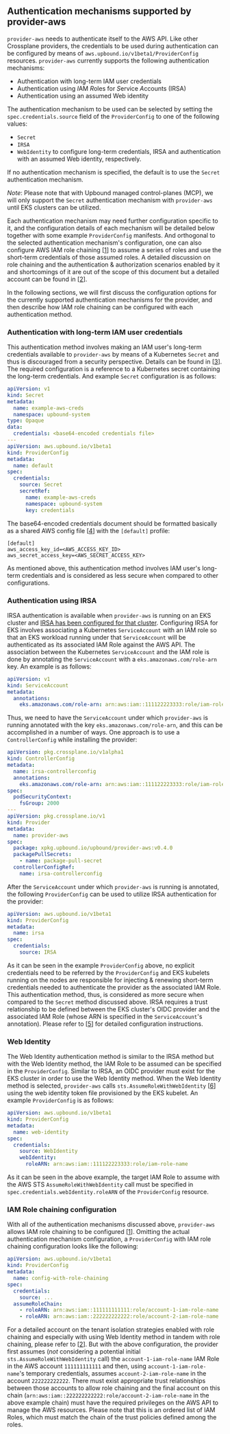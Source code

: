 ## Authentication mechanisms supported by provider-aws

`provider-aws` needs to authenticate itself to the AWS API. Like other
Crossplane providers, the credentials to be used during authentication can be
configured by means of `aws.upbound.io/v1beta1/ProviderConfig` resources.
`provider-aws` currently supports the following authentication mechanisms:
- Authentication with long-term IAM user credentials
- Authentication using *I*AM *R*oles for *S*ervice *A*ccounts (IRSA)
- Authentication using an assumed Web identity

The authentication mechanism to be used can be selected by setting the
`spec.credentials.source` field of the `ProviderConfig` to one of the following
values: 
- `Secret`
- `IRSA`
- `WebIdentity`
to configure long-term credentials, IRSA and authentication with an assumed Web
identity, respectively.

If no authentication mechanism is specified, the default is to use the
`Secret` authentication mechanism. 

*Note*: Please note that with Upbound managed control-planes (MCP), we will only support
the `Secret` authentication mechanism with `provider-aws` until EKS clusters can
be utilized.

Each authentication mechanism may need further configuration specific to it, and
the configuration details of each mechanism will be detailed below together with some
example `ProviderConfig` manifests. And orthogonal to the selected
authentication mechanism's configuration, one can also configure AWS IAM role
chaining [[1]] to assume a series of roles and use the short-term credentials of
those assumed roles. A detailed discussion on role chaining and the
authentication & authorization scenarios enabled by it and shortcomings of it
are out of the scope of this document but a detailed account can be found in
[[2]].

In the following sections, we will first discuss the configuration options for
the currently supported authentication mechanisms for the provider, and then
describe how IAM role chaining can be configured with each authentication
method.

### Authentication with long-term IAM user credentials
This authentication method involves making an IAM user's long-term credentials
available to `provider-aws` by means of a Kubernetes `Secret` and thus is
discouraged from a security perspective. Details can be found in [[3]]. The
required configuration is a reference to a Kubernetes secret containing the
long-term credentials. And example `Secret` configuration is as follows:

```yaml
apiVersion: v1
kind: Secret
metadata:
  name: example-aws-creds
  namespace: upbound-system
type: Opaque
data:
  credentials: <base64-encoded credentials file>
---
apiVersion: aws.upbound.io/v1beta1
kind: ProviderConfig
metadata:
  name: default
spec:
  credentials:
    source: Secret
    secretRef:
      name: example-aws-creds
      namespace: upbound-system
      key: credentials
```
The base64-encoded credentials document should be formatted basically as a
shared AWS config file [[4]] with the `[default]` profile:

```
[default]
aws_access_key_id=<AWS_ACCESS_KEY_ID>
aws_secret_access_key=<AWS_SECRET_ACCESS_KEY>
```

As mentioned above, this authentication method involves IAM user's long-term
credentials and is considered as less secure when compared to other
configurations.

### Authentication using IRSA
IRSA authentication is available when `provider-aws` is running on an EKS
cluster and [IRSA has been configured for that
cluster](https://docs.aws.amazon.com/eks/latest/userguide/iam-roles-for-service-accounts.html).
Configuring IRSA for EKS involves associating a Kubernetes `ServiceAccount` with
an IAM role so that an EKS workload running under that `ServiceAccount` will be
authenticated as its associated IAM Role against the AWS API. The association
between the Kubernetes `ServiceAccount` and the IAM role is done by annotating
the `ServiceAccount` with a `eks.amazonaws.com/role-arn` key. An example is as
follows:

```yaml
apiVersion: v1
kind: ServiceAccount
metadata:
  annotations:
    eks.amazonaws.com/role-arn: arn:aws:iam::111122223333:role/iam-role-name
```

Thus, we need to have the `ServiceAccount` under which `provider-aws` is running
annotated with the key `eks.amazonaws.com/role-arn`, and this can be accomplished
in a number of ways. One approach is to use a `ControllerConfig` while
installing the provider:

```yaml
apiVersion: pkg.crossplane.io/v1alpha1
kind: ControllerConfig
metadata:
  name: irsa-controllerconfig
  annotations:
    eks.amazonaws.com/role-arn: arn:aws:iam::111122223333:role/iam-role-name
spec:
  podSecurityContext:
    fsGroup: 2000
---
apiVersion: pkg.crossplane.io/v1
kind: Provider
metadata:
  name: provider-aws
spec:
  package: xpkg.upbound.io/upbound/provider-aws:v0.4.0
  packagePullSecrets:
    - name: package-pull-secret
  controllerConfigRef:
    name: irsa-controllerconfig
```

After the `ServiceAccount` under which `provider-aws` is running is annotated,
the following `ProviderConfig` can be used to utilize IRSA authentication for
the provider:

```yaml
apiVersion: aws.upbound.io/v1beta1
kind: ProviderConfig
metadata:
  name: irsa
spec:
  credentials:
    source: IRSA
```

As it can be seen in the example `ProviderConfig` above, no explicit credentials
need to be referred by the `ProviderConfig` and EKS kubelets running on the
nodes are responsible for injecting & renewing short-term credentials needed to
authenticate the provider as the associated IAM Role. This authentication
method, thus, is considered as more secure when compared to the `Secret` method
discussed above. IRSA requires a trust relationship to be defined between the
EKS cluster's OIDC provider and the associated IAM Role (whose ARN is specified
in the `ServiceAccount`'s annotation). Please refer to [[5]] for detailed
configuration instructions.

### Web Identity
The Web Identity authentication method is similar to the IRSA method but with
the Web Identity method, the IAM Role to be assumed can be specified in the
`ProviderConfig`. Similar to IRSA, an OIDC provider must exist for the EKS
cluster in order to use the Web Identity method. When the Web Identity method is
selected, `provider-aws` calls `sts.AssumeRoleWithWebIdentity` [[6]] using the
web identity token file provisioned by the EKS kubelet. An example
`ProviderConfig` is as follows:

```yaml
apiVersion: aws.upbound.io/v1beta1
kind: ProviderConfig
metadata:
  name: web-identity
spec:
  credentials:
    source: WebIdentity
    webIdentity:
      roleARN: arn:aws:iam::111122223333:role/iam-role-name
```

As it can be seen in the above example, the target IAM Role to assume with the
AWS STS `AssumeRoleWithWebIdentity` call must be specified in
`spec.credentials.webIdentity.roleARN` of the `ProviderConfig` resource.

### IAM Role chaining configuration
With all of the authentication mechanisms discussed above, `provider-aws` allows
IAM role chaining to be configured [[1]]. Omitting the actual authentication
mechanism configuration, a `ProviderConfig` with IAM role chaining configuration
looks like the following:

```yaml
apiVersion: aws.upbound.io/v1beta1
kind: ProviderConfig
metadata:
  name: config-with-role-chaining
spec:
  credentials:
    source: ...
  assumeRoleChain:
    - roleARN: arn:aws:iam::111111111111:role/account-1-iam-role-name
    - roleARN: arn:aws:iam::222222222222:role/account-2-iam-role-name
```

For a detailed account on the tenant isolation strategies enabled with role
chaining and especially with using Web Identity method in tandem with role
chaining, please refer to [[2]]. But with the above configuration, the provider
first assumes (*not* considering a potential initial
`sts.AssumeRoleWithWebIdentity` call) the `account-1-iam-role-name` IAM Role
in the AWS account `111111111111` and then, using `account-1-iam-role-name`'s
temporary credentials, assumes `account-2-iam-role-name` in the account
`222222222222`. There must exist appropriate trust relationships between those
accounts to allow role chaining and the final account on this chain
(`arn:aws:iam::222222222222:role/account-2-iam-role-name` in the above example
chain) must have the required privileges on the AWS API to manage the AWS
resources. Please note that this is an ordered list of IAM Roles, which must
match the chain of the trust policies defined among the roles.


[1]:
    https://docs.aws.amazon.com/IAM/latest/UserGuide/id_roles_terms-and-concepts.html

[2]:
    https://github.com/crossplane/upjet/blob/main/docs/design-doc-provider-identity-based-auth.md

[3]:
    https://marketplace.upbound.io/providers/upbound/provider-aws/v0.37.0/docs/configuration

[4]: https://docs.aws.amazon.com/sdkref/latest/guide/file-format.html

[5]:
    https://docs.aws.amazon.com/eks/latest/userguide/iam-roles-for-service-accounts.html

[6]:
    https://docs.aws.amazon.com/STS/latest/APIReference/API_AssumeRoleWithWebIdentity.html
